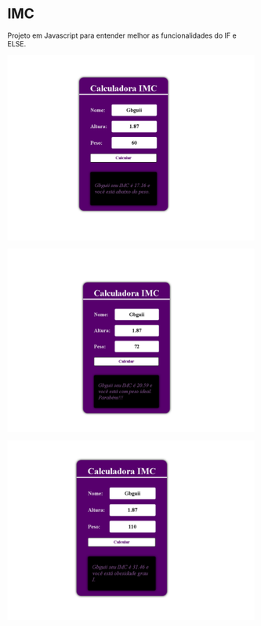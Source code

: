 # IMC
Projeto em Javascript para entender melhor as funcionalidades do IF e ELSE.

![](peso60.png)

![](peso72.png)

![](peso110.png)
